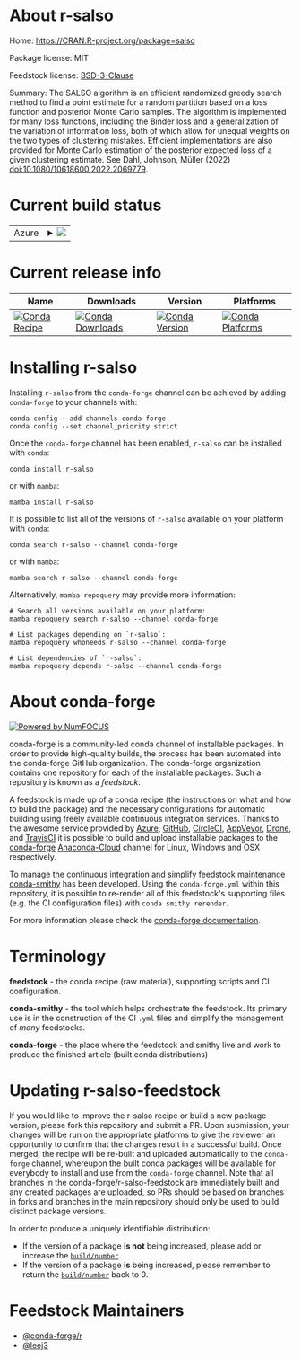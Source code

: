 About r-salso
=============

Home: https://CRAN.R-project.org/package=salso

Package license: MIT

Feedstock license: [BSD-3-Clause](https://github.com/conda-forge/r-salso-feedstock/blob/main/LICENSE.txt)

Summary: The SALSO algorithm is an efficient randomized greedy search method to find a point estimate for a random partition based on a loss function and posterior Monte Carlo samples. The algorithm is implemented for many loss functions, including the Binder loss and a generalization of the variation of information loss, both of which allow for unequal weights on the two types of clustering mistakes. Efficient implementations are also provided for Monte Carlo estimation of the posterior expected loss of a given clustering estimate. See Dahl, Johnson, Müller (2022) <doi:10.1080/10618600.2022.2069779>.

Current build status
====================


<table>
    
  <tr>
    <td>Azure</td>
    <td>
      <details>
        <summary>
          <a href="https://dev.azure.com/conda-forge/feedstock-builds/_build/latest?definitionId=18673&branchName=main">
            <img src="https://dev.azure.com/conda-forge/feedstock-builds/_apis/build/status/r-salso-feedstock?branchName=main">
          </a>
        </summary>
        <table>
          <thead><tr><th>Variant</th><th>Status</th></tr></thead>
          <tbody><tr>
              <td>linux_64_r_base4.1</td>
              <td>
                <a href="https://dev.azure.com/conda-forge/feedstock-builds/_build/latest?definitionId=18673&branchName=main">
                  <img src="https://dev.azure.com/conda-forge/feedstock-builds/_apis/build/status/r-salso-feedstock?branchName=main&jobName=linux&configuration=linux%20linux_64_r_base4.1" alt="variant">
                </a>
              </td>
            </tr><tr>
              <td>linux_64_r_base4.2</td>
              <td>
                <a href="https://dev.azure.com/conda-forge/feedstock-builds/_build/latest?definitionId=18673&branchName=main">
                  <img src="https://dev.azure.com/conda-forge/feedstock-builds/_apis/build/status/r-salso-feedstock?branchName=main&jobName=linux&configuration=linux%20linux_64_r_base4.2" alt="variant">
                </a>
              </td>
            </tr><tr>
              <td>osx_64_r_base4.1</td>
              <td>
                <a href="https://dev.azure.com/conda-forge/feedstock-builds/_build/latest?definitionId=18673&branchName=main">
                  <img src="https://dev.azure.com/conda-forge/feedstock-builds/_apis/build/status/r-salso-feedstock?branchName=main&jobName=osx&configuration=osx%20osx_64_r_base4.1" alt="variant">
                </a>
              </td>
            </tr><tr>
              <td>osx_64_r_base4.2</td>
              <td>
                <a href="https://dev.azure.com/conda-forge/feedstock-builds/_build/latest?definitionId=18673&branchName=main">
                  <img src="https://dev.azure.com/conda-forge/feedstock-builds/_apis/build/status/r-salso-feedstock?branchName=main&jobName=osx&configuration=osx%20osx_64_r_base4.2" alt="variant">
                </a>
              </td>
            </tr><tr>
              <td>win_64</td>
              <td>
                <a href="https://dev.azure.com/conda-forge/feedstock-builds/_build/latest?definitionId=18673&branchName=main">
                  <img src="https://dev.azure.com/conda-forge/feedstock-builds/_apis/build/status/r-salso-feedstock?branchName=main&jobName=win&configuration=win%20win_64_" alt="variant">
                </a>
              </td>
            </tr>
          </tbody>
        </table>
      </details>
    </td>
  </tr>
</table>

Current release info
====================

| Name | Downloads | Version | Platforms |
| --- | --- | --- | --- |
| [![Conda Recipe](https://img.shields.io/badge/recipe-r--salso-green.svg)](https://anaconda.org/conda-forge/r-salso) | [![Conda Downloads](https://img.shields.io/conda/dn/conda-forge/r-salso.svg)](https://anaconda.org/conda-forge/r-salso) | [![Conda Version](https://img.shields.io/conda/vn/conda-forge/r-salso.svg)](https://anaconda.org/conda-forge/r-salso) | [![Conda Platforms](https://img.shields.io/conda/pn/conda-forge/r-salso.svg)](https://anaconda.org/conda-forge/r-salso) |

Installing r-salso
==================

Installing `r-salso` from the `conda-forge` channel can be achieved by adding `conda-forge` to your channels with:

```
conda config --add channels conda-forge
conda config --set channel_priority strict
```

Once the `conda-forge` channel has been enabled, `r-salso` can be installed with `conda`:

```
conda install r-salso
```

or with `mamba`:

```
mamba install r-salso
```

It is possible to list all of the versions of `r-salso` available on your platform with `conda`:

```
conda search r-salso --channel conda-forge
```

or with `mamba`:

```
mamba search r-salso --channel conda-forge
```

Alternatively, `mamba repoquery` may provide more information:

```
# Search all versions available on your platform:
mamba repoquery search r-salso --channel conda-forge

# List packages depending on `r-salso`:
mamba repoquery whoneeds r-salso --channel conda-forge

# List dependencies of `r-salso`:
mamba repoquery depends r-salso --channel conda-forge
```


About conda-forge
=================

[![Powered by
NumFOCUS](https://img.shields.io/badge/powered%20by-NumFOCUS-orange.svg?style=flat&colorA=E1523D&colorB=007D8A)](https://numfocus.org)

conda-forge is a community-led conda channel of installable packages.
In order to provide high-quality builds, the process has been automated into the
conda-forge GitHub organization. The conda-forge organization contains one repository
for each of the installable packages. Such a repository is known as a *feedstock*.

A feedstock is made up of a conda recipe (the instructions on what and how to build
the package) and the necessary configurations for automatic building using freely
available continuous integration services. Thanks to the awesome service provided by
[Azure](https://azure.microsoft.com/en-us/services/devops/), [GitHub](https://github.com/),
[CircleCI](https://circleci.com/), [AppVeyor](https://www.appveyor.com/),
[Drone](https://cloud.drone.io/welcome), and [TravisCI](https://travis-ci.com/)
it is possible to build and upload installable packages to the
[conda-forge](https://anaconda.org/conda-forge) [Anaconda-Cloud](https://anaconda.org/)
channel for Linux, Windows and OSX respectively.

To manage the continuous integration and simplify feedstock maintenance
[conda-smithy](https://github.com/conda-forge/conda-smithy) has been developed.
Using the ``conda-forge.yml`` within this repository, it is possible to re-render all of
this feedstock's supporting files (e.g. the CI configuration files) with ``conda smithy rerender``.

For more information please check the [conda-forge documentation](https://conda-forge.org/docs/).

Terminology
===========

**feedstock** - the conda recipe (raw material), supporting scripts and CI configuration.

**conda-smithy** - the tool which helps orchestrate the feedstock.
                   Its primary use is in the construction of the CI ``.yml`` files
                   and simplify the management of *many* feedstocks.

**conda-forge** - the place where the feedstock and smithy live and work to
                  produce the finished article (built conda distributions)


Updating r-salso-feedstock
==========================

If you would like to improve the r-salso recipe or build a new
package version, please fork this repository and submit a PR. Upon submission,
your changes will be run on the appropriate platforms to give the reviewer an
opportunity to confirm that the changes result in a successful build. Once
merged, the recipe will be re-built and uploaded automatically to the
`conda-forge` channel, whereupon the built conda packages will be available for
everybody to install and use from the `conda-forge` channel.
Note that all branches in the conda-forge/r-salso-feedstock are
immediately built and any created packages are uploaded, so PRs should be based
on branches in forks and branches in the main repository should only be used to
build distinct package versions.

In order to produce a uniquely identifiable distribution:
 * If the version of a package **is not** being increased, please add or increase
   the [``build/number``](https://docs.conda.io/projects/conda-build/en/latest/resources/define-metadata.html#build-number-and-string).
 * If the version of a package **is** being increased, please remember to return
   the [``build/number``](https://docs.conda.io/projects/conda-build/en/latest/resources/define-metadata.html#build-number-and-string)
   back to 0.

Feedstock Maintainers
=====================

* [@conda-forge/r](https://github.com/conda-forge/r/)
* [@leej3](https://github.com/leej3/)

